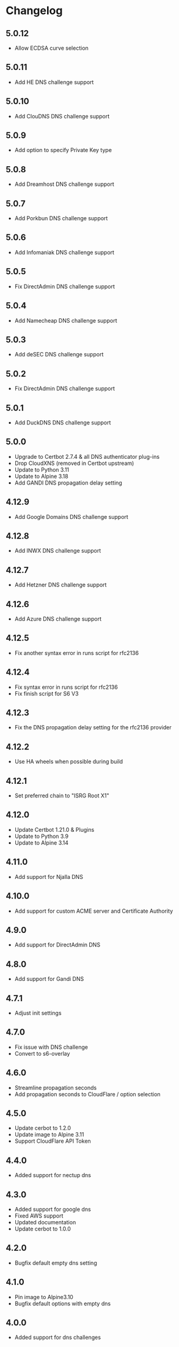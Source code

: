 # Changelog

## 5.0.12

- Allow ECDSA curve selection

## 5.0.11

- Add HE DNS challenge support

## 5.0.10

- Add ClouDNS DNS challenge support

## 5.0.9

- Add option to specify Private Key type

## 5.0.8

- Add Dreamhost DNS challenge support

## 5.0.7

- Add Porkbun DNS challenge support

## 5.0.6

- Add Infomaniak DNS challenge support

## 5.0.5

- Fix DirectAdmin DNS challenge support

## 5.0.4

- Add Namecheap DNS challenge support

## 5.0.3

- Add deSEC DNS challenge support

## 5.0.2

- Fix DirectAdmin DNS challenge support

## 5.0.1

- Add DuckDNS DNS challenge support

## 5.0.0

- Upgrade to Certbot 2.7.4 & all DNS authenticator plug-ins
- Drop CloudXNS (removed in Certbot upstream)
- Update to Python 3.11
- Update to Alpine 3.18
- Add GANDI DNS propagation delay setting

## 4.12.9

- Add Google Domains DNS challenge support

## 4.12.8

- Add INWX DNS challenge support

## 4.12.7

- Add Hetzner DNS challenge support

## 4.12.6

- Add Azure DNS challenge support

## 4.12.5

- Fix another syntax error in runs script for rfc2136

## 4.12.4

- Fix syntax error in runs script for rfc2136
- Fix finish script for S6 V3

## 4.12.3

- Fix the DNS propagation delay setting for the rfc2136 provider

## 4.12.2

- Use HA wheels when possible during build

## 4.12.1

- Set preferred chain to "ISRG Root X1"

## 4.12.0

- Update Certbot 1.21.0 & Plugins
- Update to Python 3.9
- Update to Alpine 3.14

## 4.11.0

- Add support for Njalla DNS

## 4.10.0

- Add support for custom ACME server and Certificate Authority

## 4.9.0

- Add support for DirectAdmin DNS

## 4.8.0

- Add support for Gandi DNS

## 4.7.1

- Adjust init settings

## 4.7.0

- Fix issue with DNS challenge
- Convert to s6-overlay

## 4.6.0

- Streamline propagation seconds
- Add propagation seconds to CloudFlare / option selection

## 4.5.0

- Update cerbot to 1.2.0
- Update image to Alpine 3.11
- Support CloudFlare API Token

## 4.4.0

- Added support for nectup dns

## 4.3.0

- Added support for google dns
- Fixed AWS support
- Updated documentation
- Update cerbot to 1.0.0

## 4.2.0

- Bugfix default empty dns setting

## 4.1.0

- Pin image to Alpine3.10
- Bugfix default options with empty dns

## 4.0.0

- Added support for dns challenges
